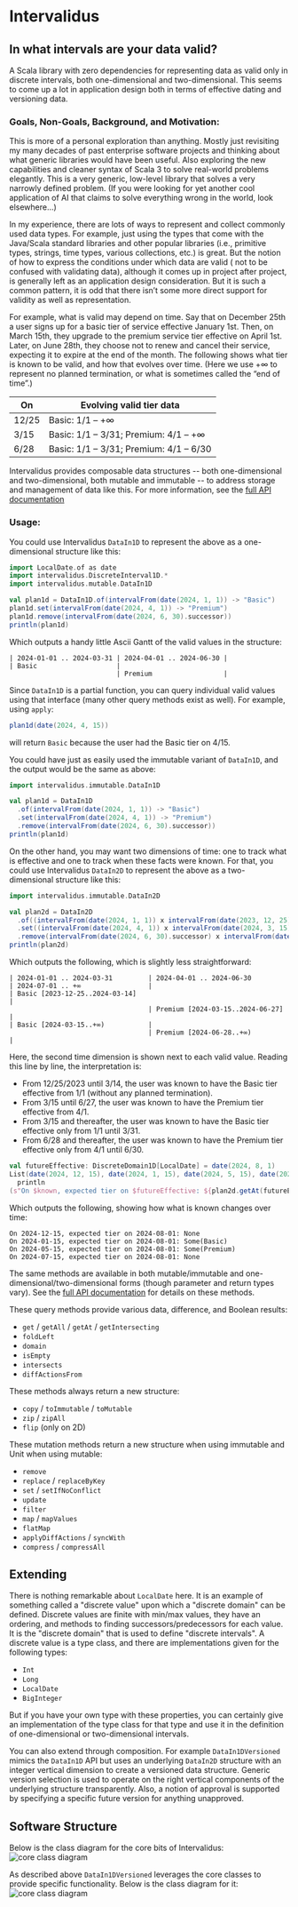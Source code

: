 # Intervalidus

## In what intervals are your data valid?

A Scala library with zero dependencies for representing data as valid only in discrete intervals, both one-dimensional
and two-dimensional. This seems to come up a lot in application design both in terms of effective dating and versioning
data.

### Goals, Non-Goals, Background, and Motivation:

This is more of a personal exploration than anything. Mostly just revisiting my many decades of past enterprise
software projects and thinking about what generic libraries would have been useful. Also exploring the new capabilities
and cleaner syntax of Scala 3 to solve real-world problems elegantly. This is a very generic, low-level library that
solves a very narrowly defined problem. (If you were looking for yet another cool application of AI that claims to solve
everything wrong in the world, look elsewhere…)

In my experience, there are lots of ways to represent and collect commonly used data types. For example, just using the
types that come with the Java/Scala standard libraries and other popular libraries (i.e., primitive types, strings, time
types, various collections, etc.) is great. But the notion of how to express the conditions under which data are valid (
not to be confused with validating data), although it comes up in project after project, is generally left as an
application design consideration. But it is such a common pattern, it is odd that there isn’t some more direct support
for validity as well as representation.

For example, what is valid may depend on time. Say that on December 25th a user signs up for a basic tier of service
effective January 1st. Then, on March 15th, they upgrade to the premium service tier effective on April 1st. Later,
on June 28th, they choose not to renew and cancel their service, expecting it to expire at the end of the month. The
following shows what tier is known to be valid, and how that evolves over time. (Here we use +∞ to represent no planned
termination, or what is sometimes called the “end of time”.)

| On    | Evolving valid tier data               |
|-------|----------------------------------------|
| 12/25 | Basic: 1/1 – +∞                        |
| 3/15  | Basic: 1/1 – 3/31; Premium: 4/1 – +∞   |
| 6/28  | Basic: 1/1 – 3/31; Premium: 4/1 – 6/30 |

Intervalidus provides composable data structures -- both one-dimensional and two-dimensional, both mutable and
immutable -- to address storage and management of data like this. For more information, see the
[full API documentation](https://rremple.github.io/intervalidus/latest/api/)

### Usage:

You could use Intervalidus `DataIn1D` to represent the above as a one-dimensional structure like this:

```scala
import LocalDate.of as date
import intervalidus.DiscreteInterval1D.*
import intervalidus.mutable.DataIn1D

val plan1d = DataIn1D.of(intervalFrom(date(2024, 1, 1)) -> "Basic")
plan1d.set(intervalFrom(date(2024, 4, 1)) -> "Premium")
plan1d.remove(intervalFrom(date(2024, 6, 30).successor))
println(plan1d)
```

Which outputs a handy little Ascii Gantt of the valid values in the structure:

```
| 2024-01-01 .. 2024-03-31 | 2024-04-01 .. 2024-06-30 |
| Basic                    |
                           | Premium                  |
```

Since `DataIn1D` is a partial function, you can query individual valid values using that interface (many other query
methods exist as well). For example, using `apply`:

```scala
plan1d(date(2024, 4, 15))
```

will return `Basic` because the user had the Basic tier on 4/15.

You could have just as easily used the immutable variant of `DataIn1D`, and the output would be the same as above:

```scala
import intervalidus.immutable.DataIn1D

val plan1d = DataIn1D
  .of(intervalFrom(date(2024, 1, 1)) -> "Basic")
  .set(intervalFrom(date(2024, 4, 1)) -> "Premium")
  .remove(intervalFrom(date(2024, 6, 30).successor))
println(plan1d)
```

On the other hand, you may want two dimensions of time: one to track what is effective and one to track when these facts
were known. For that, you could use Intervalidus `DataIn2D` to represent the above as a two-dimensional structure like
this:

```scala
import intervalidus.immutable.DataIn2D

val plan2d = DataIn2D
  .of((intervalFrom(date(2024, 1, 1)) x intervalFrom(date(2023, 12, 25))) -> "Basic")
  .set((intervalFrom(date(2024, 4, 1)) x intervalFrom(date(2024, 3, 15))) -> "Premium")
  .remove(intervalFrom(date(2024, 6, 30).successor) x intervalFrom(date(2024, 6, 28)))
println(plan2d)
```

Which outputs the following, which is slightly less straightforward:

```
| 2024-01-01 .. 2024-03-31         | 2024-04-01 .. 2024-06-30         | 2024-07-01 .. +∞                 |
| Basic [2023-12-25..2024-03-14]                                                                         |
                                   | Premium [2024-03-15..2024-06-27]                                    |
| Basic [2024-03-15..+∞)           |
                                   | Premium [2024-06-28..+∞)         |
```

Here, the second time dimension is shown next to each valid value. Reading this line by line, the interpretation is:

- From 12/25/2023 until 3/14, the user was known to have the Basic tier effective from 1/1 (without any planned
  termination).
- From 3/15 until 6/27, the user was known to have the Premium tier effective from 4/1.
- From 3/15 and thereafter, the user was known to have the Basic tier effective only from 1/1 until 3/31.
- From 6/28 and thereafter, the user was known to have the Premium tier effective only from 4/1 until 6/30.

```scala
val futureEffective: DiscreteDomain1D[LocalDate] = date(2024, 8, 1)
List(date(2024, 12, 15), date(2024, 1, 15), date(2024, 5, 15), date(2024, 7, 15)).foreach: known =>
  println
(s"On $known, expected tier on $futureEffective: ${plan2d.getAt(futureEffective x known)}")
```

Which outputs the following, showing how what is known changes over time:

```
On 2024-12-15, expected tier on 2024-08-01: None
On 2024-01-15, expected tier on 2024-08-01: Some(Basic)
On 2024-05-15, expected tier on 2024-08-01: Some(Premium)
On 2024-07-15, expected tier on 2024-08-01: None
```

The same methods are available in both mutable/immutable and one-dimensional/two-dimensional forms (though parameter and
return types vary). See the [full API documentation](https://rremple.github.io/intervalidus/latest/api/) for details on
these methods.

These query methods provide various data, difference, and Boolean results:

- `get` / `getAll` / `getAt` / `getIntersecting`
- `foldLeft`
- `domain`
- `isEmpty`
- `intersects`
- `diffActionsFrom`

These methods always return a new structure:

- `copy` / `toImmutable` / `toMutable`
- `zip` / `zipAll`
- `flip` (only on 2D)

These mutation methods return a new structure when using immutable and Unit when using mutable:

- `remove`
- `replace` / `replaceByKey`
- `set` / `setIfNoConflict`
- `update`
- `filter`
- `map` / `mapValues`
- `flatMap`
- `applyDiffActions` / `syncWith`
- `compress` / `compressAll`

## Extending

There is nothing remarkable about `LocalDate` here. It is an example of something called a "discrete value" upon which a
"discrete domain" can be defined. Discrete values are finite with min/max values, they have an ordering, and methods to
finding successors/predecessors for each value. It is the "discrete domain" that is used to define "discrete intervals".
A discrete value is a type class, and there are implementations given for the following types:

- `Int`
- `Long`
- `LocalDate`
- `BigInteger`

But if you have your own type with these properties, you can certainly give an implementation of the type class for that
type and use it in the definition of one-dimensional or two-dimensional intervals.

You can also extend through composition. For example `DataIn1DVersioned` mimics the `DataIn1D` API but uses an
underlying `DataIn2D` structure with an integer vertical dimension to create a versioned data structure. Generic version
selection is used to operate on the right vertical components of the underlying structure transparently. Also, a notion
of approval is supported by specifying a specific future version for anything unapproved.

## Software Structure

Below is the class diagram for the core bits of Intervalidus:
![core class diagram](/doc/intervalidus-core.png)

As described above `DataIn1DVersioned` leverages the core classes to provide specific functionality. Below is the class
diagram for it:
![core class diagram](/doc/intervalidus-versioned.png)
